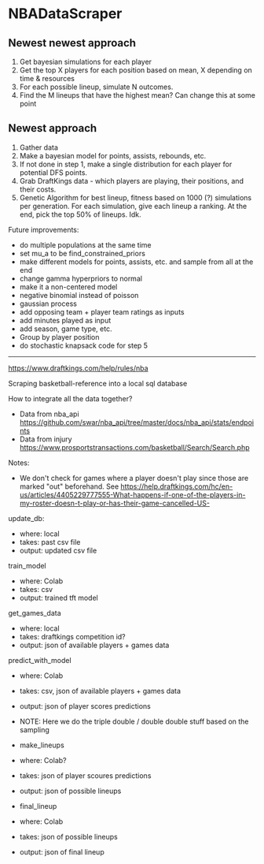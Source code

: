 # NBADataScraper

## Newest newest approach

1. Get bayesian simulations for each player
2. Get the top X players for each position based on mean, X depending on time & resources
3. For each possible lineup, simulate N outcomes. 
4. Find the M lineups that have the highest mean? Can change this at some point


## Newest approach

1. Gather data
2. Make a bayesian model for points, assists, rebounds, etc.
3. If not done in step 1, make a single distribution for each player for potential DFS points.
4. Grab DraftKings data - which players are playing, their positions, and their costs.
5. Genetic Algorithm for best lineup, fitness based on 1000 (?) simulations per generation. For each simulation, give each lineup a ranking. At the end, pick the top 50% of lineups. Idk.

Future improvements:
- do multiple populations at the same time
- set mu_a to be find_constrained_priors
- make different models for points, assists, etc. and sample from all at the end
- change gamma hyperpriors to normal
- make it a non-centered model
- negative binomial instead of poisson
- gaussian process
- add opposing team + player team ratings as inputs
- add minutes played as input
- add season, game type, etc.
- Group by player position
- do stochastic knapsack code for step 5


___

https://www.draftkings.com/help/rules/nba 

Scraping basketball-reference into a local sql database

How to integrate all the data together?
- Data from nba_api
https://github.com/swar/nba_api/tree/master/docs/nba_api/stats/endpoints 
- Data from injury
https://www.prosportstransactions.com/basketball/Search/Search.php

Notes:

- We don't check for games where a player doesn't play since those are marked "out" beforehand. See
https://help.draftkings.com/hc/en-us/articles/4405229777555-What-happens-if-one-of-the-players-in-my-roster-doesn-t-play-or-has-their-game-cancelled-US-


update_db:
- where: local
- takes: past csv file
- output: updated csv file

train_model
- where: Colab
- takes: csv
- output: trained tft model

get_games_data
- where: local
- takes: draftkings competition id?
- output: json of available players + games data

predict_with_model
- where: Colab
- takes: csv, json of available players + games data
- output: json of player scores predictions
- NOTE: Here we do the triple double / double double stuff based on the sampling

- make_lineups
- where: Colab?
- takes: json of player scoures predictions
- output: json of possible lineups

- final_lineup
- where: Colab
- takes: json of possible lineups
- output: json of final lineup
